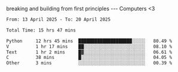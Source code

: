 breaking and building from first principles --- Computers <3

<!--START_SECTION:waka-->

```txt
From: 13 April 2025 - To: 20 April 2025

Total Time: 15 hrs 47 mins

Python     12 hrs 45 mins  ████████████████████░░░░░   80.49 %
V          1 hr 17 mins    ██░░░░░░░░░░░░░░░░░░░░░░░   08.10 %
Text       1 hr 2 mins     █▓░░░░░░░░░░░░░░░░░░░░░░░   06.61 %
C          38 mins         █░░░░░░░░░░░░░░░░░░░░░░░░   04.05 %
Other      3 mins          ░░░░░░░░░░░░░░░░░░░░░░░░░   00.39 %
```

<!--END_SECTION:waka-->
